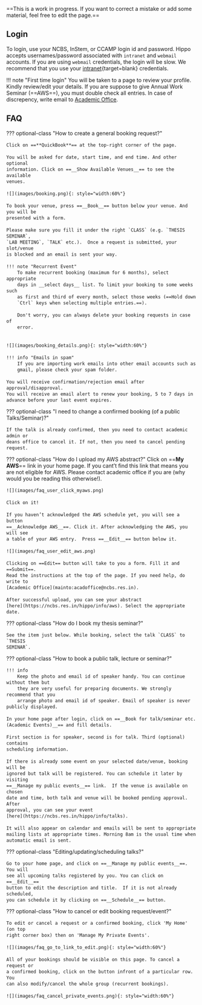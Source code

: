 ==This is a work in progress. If you want to correct a mistake or add some material, feel free to edit the page.==

## Login 

To login, use your NCBS, InStem, or CCAMP login id and password. Hippo accepts
usernames/password associated with `intranet` and `webmail` accounts. If you are using
`webmail` credentials, the login will be slow. We recommend that you use your
[intranet](http://intranet.ncbs.res.in/user){target=blank} credentials.

!!! note "First time login"
    You will be taken to a page to review your
    profile. Kindly review/edit your details. If you are suppose to give Annual
    Work Seminar (==AWS==), you must double check all entries. In case of
    discrepency, write email to [Academic
    Office](mailto:acadoffice@ncbs.res.in).



## FAQ 

??? optional-class "How to create a general booking request?"

    Click on ==**QuickBook**== at the top-right corner of the page. 

    You will be asked for date, start time, and end time. And other optional
    information. Click on ==__Show Available Venues__== to see the available
    venues.

    ![](images/booking.png){: style="width:60%"}

    To book your venue, press ==__Book__== button below your venue. And you will be
    presented with a form.

    Please make sure you fill it under the right `CLASS` (e.g. `THESIS SEMINAR`,
    `LAB MEETING`, `TALK` etc.).  Once a request is submitted, your slot/venue
    is blocked and an email is sent your way. 

    !!! note "Recurrent Event"
        To make recurrent booking (maximum for 6 months), select appropriate
        days in __select days__ list. To limit your booking to some weeks such
        as first and third of every month, select those weeks (==Hold down
        `Ctrl` keys when selecting multiple entries.==).

        Don't worry, you can always delete your booking requests in case of
        error.


    ![](images/booking_details.png){: style="width:60%"}

    !!! info "Emails in spam"
        If you are importing work emails into other email accounts such as
        gmail, please check your spam folder.

    You will receive confirmation/rejection email after approval/disapproval.
    You will receive an email alert to renew your booking, 5 to 7 days in
    advance before your last event expires.


??? optional-class "I need to change a confirmed booking (of a public Talks/Seminar)?"

    If the talk is already confirmed, then you need to contact academic admin or
    deans office to cancel it. If not, then you need to cancel pending request.


??? optional-class "How do I upload my AWS abstract?"
    Click on ==__My AWS__== link in your home page. If you cant’t find this link
    that means you are not eligible for AWS. Please contact academic office if
    you are (why would you be reading this otherwise!).

    ![](images/faq_user_click_myaws.png) 

    Click on it!

    If you haven’t acknowledged the AWS schedule yet, you will see a button
    ==__Acknowledge AWS__==. Click it. After acknowledging the AWS, you will see
    a table of your AWS entry.  Press ==__Edit__== button below it.

    ![](images/faq_user_edit_aws.png)

    Clicking on ==Edit== button will take to you a form. Fill it and ==Submit==.
    Read the instructions at the top of the page. If you need help, do write to
    [Academic Office](mainto:acadoffice@ncbs.res.in). 

    After successful upload, you can see your abstract
    [here](https://ncbs.res.in/hippo/info/aws). Select the appropriate date.

??? optional-class "How do I book my thesis seminar?"

    See the item just below. While booking, select the talk `CLASS` to `THESIS
    SEMINAR`.

??? optional-class "How to book a public talk, lecture or seminar?"

    !!! info 
        Keep the photo and email id of speaker handy. You can continue without them but
        they are very useful for preparing documents. We strongly recommend that you
        arrange photo and email id of speaker. Email of speaker is never publicly displayed. 

    In your home page after login, click on ==__Book for talk/seminar etc.
    (Academic Events)__== and fill details.

    First section is for speaker, second is for talk. Third (optional) contains
    scheduling information. 

    If there is already some event on your selected date/venue, booking will be
    ignored but talk will be registered. You can schedule it later by visiting
    ==__Manage my public events__== link.  If the venue is available on chosen
    date and time, both talk and venue will be booked pending approval. After
    approval, you can see your event
    [here](https://ncbs.res.in/hippo/info/talks). 

    It will also appear on calendar and emails will be sent to appropriate
    mailing lists at appropriate times. Morning 8am is the usual time when
    automatic email is sent.

??? optional-class "Editing/updating/scheduling talks?"

    Go to your home page, and click on ==__Manage my public events__==. You will
    see all upcoming talks registered by you. You can click on ==__Edit__==
    button to edit the description and title.  If it is not already scheduled,
    you can schedule it by clicking on ==__Schedule__== button.

??? optional-class "How to cancel or edit booking request/event?"

    To edit or cancel a request or a confirmed booking, click 'My Home' (on top
    right corner box) then on 'Manage My Private Events'.

    ![](images/faq_go_to_link_to_edit.png){: style="width:60%"}

    All of your bookings should be visible on this page. To cancel a request or
    a confirmed booking, click on the button infront of a particular row. You
    can also modify/cancel the whole group (recurrent bookings).

    ![](images/faq_cancel_private_events.png){: style="width:60%"}

